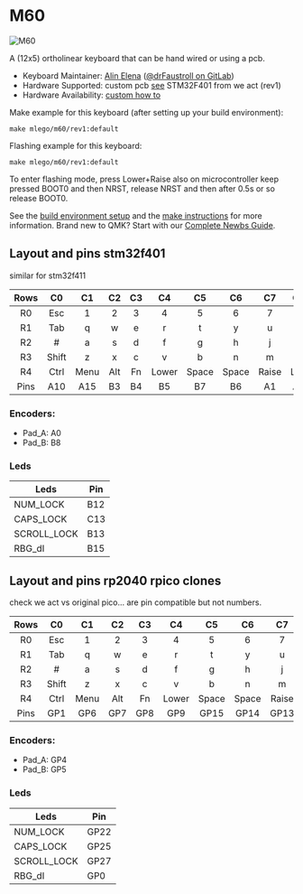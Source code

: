 # M60

![M60](https://i.imgur.com/Zm7LaHih.jpg)

A  (12x5) ortholinear keyboard that can be hand wired or using a pcb.

* Keyboard Maintainer: [Alin Elena](https://github.com/alinelena) ([@drFaustroll on GitLab](https://gitlab.com/drFaustroll))
* Hardware Supported: custom pcb [see](https://gitlab.com/drFaustroll/m60) STM32F401 from we act (rev1)
* Hardware Availability: [custom how to](https://gitlab.com/drFaustroll/m65)


Make example for this keyboard (after setting up your build environment):

    make mlego/m60/rev1:default

Flashing example for this keyboard:

    make mlego/m60/rev1:default

To enter flashing mode, press Lower+Raise also on microcontroller keep pressed BOOT0 and then NRST, release NRST and then after 0.5s or so  release BOOT0.

See the [build environment setup](https://docs.qmk.fm/#/getting_started_build_tools) and the [make instructions](https://docs.qmk.fm/#/getting_started_make_guide) for more information. Brand new to QMK? Start with our [Complete Newbs Guide](https://docs.qmk.fm/#/newbs).

## Layout and pins stm32f401

similar for stm32f411

| Rows  | C0    | C1    | C2    | C3    | C4    | C5    | C6    | C7    | C8    | C9    | C10   | C11   | Pins  |
| :---: | :---: | :---: | :---: | :---: | :---: | :---: | :---: | :---: | :---: | :---: | :---: | :---: | :---: |
| R0    | Esc   | 1     | 2     | 3     | 4     | 5     | 6     | 7     | 8     | 9     | 0     | BSpace|   A6  |
| R1    | Tab   | q     | w     | e     | r     | t     | y     | u     | i     | o     | p     | Del   |   A7  |
| R2    | #     | a     | s     | d     | f     | g     | h     | j     | k     | l     | ;     | '     |   B0  |
| R3    | Shift | z     | x     | c     | v     | b     | n     | m     | ,     | .     | /     | Enter |   B1  |
| R4    | Ctrl  | Menu  | Alt   | Fn    | Lower | Space | Space | Raise | Left  | Down  | Up    | Right |  B10  |
| Pins  | A10   | A15   | B3    | B4    | B5    | B7    | B6    | A1    | A2    | A3    | A4    |  A5   |       |

### Encoders:

  - Pad_A: A0
  - Pad_B: B8

### Leds

| Leds        | Pin |
| ----------- | --- |
| NUM_LOCK    | B12 |
| CAPS_LOCK   | C13 |
| SCROLL_LOCK | B13 |
| RBG_dI      | B15 |

## Layout and pins rp2040 rpico clones

check we act vs original pico... are pin compatible but not numbers.

| Rows  | C0    | C1    | C2    | C3    | C4    | C5    | C6    | C7    | C8    | C9    | C10   | C11   | Pins  |
| :---: | :---: | :---: | :---: | :---: | :---: | :---: | :---: | :---: | :---: | :---: | :---: | :---: | :---: |
| R0    | Esc   | 1     | 2     | 3     | 4     | 5     | 6     | 7     | 8     | 9     | 0     | BSpace| GP19  |
| R1    | Tab   | q     | w     | e     | r     | t     | y     | u     | i     | o     | p     | Del   | GP16  |
| R2    | #     | a     | s     | d     | f     | g     | h     | j     | k     | l     | ;     | '     | GP17  |
| R3    | Shift | z     | x     | c     | v     | b     | n     | m     | ,     | .     | /     | Enter | GP18  |
| R4    | Ctrl  | Menu  | Alt   | Fn    | Lower | Space | Space | Raise | Left  | Down  | Up    | Right | GP20  |
| Pins  | GP1   | GP6   | GP7   | GP8   | GP9   | GP15  | GP14  | GP13  | GP12  | GP11  | GP10  |  GP21 |       |

### Encoders:

  - Pad_A: GP4
  - Pad_B: GP5

### Leds

| Leds        | Pin |
| ----------- | --- |
| NUM_LOCK    | GP22|
| CAPS_LOCK   | GP25|
| SCROLL_LOCK | GP27|
| RBG_dI      |  GP0|
